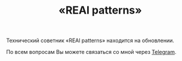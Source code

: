 ﻿---
layout: post-ea

group: Технический советник
title: «REAl patterns»
meta: REAl patterns
logo: real_patterns.svg
order: 3

category: ea

og: img/og-real-patterns.jpg

lang: ru
ref: real_lock_patterns
---

Технический советник «REAl patterns» находится на обновлении.

По всем вопросам Вы можете связаться со мной через <a href="https://t.me/chutkoy" target="_blank">Telegram</a>.
